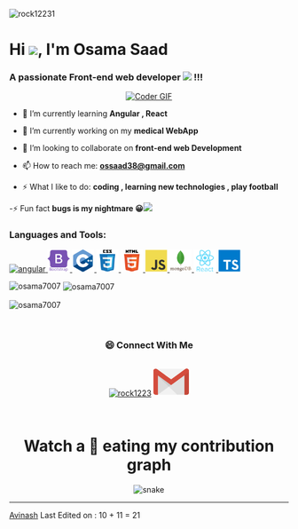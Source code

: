 
<p align="left"> <img src="https://komarev.com/ghpvc/?username=rock12231&label=Profile%20views&color=0e75b6&style=flat" alt="rock12231" /> </p>

<h1>Hi <img src="https://github.com/TheDudeThatCode/TheDudeThatCode/blob/master/Assets/Hi.gif" width="38px">, I'm Osama Saad</h1>

<h3>A passionate Front-end web developer <img src="https://media.giphy.com/media/WUlplcMpOCEmTGBtBW/giphy.gif" width="30"> !!!</h3>

<p align="center">
<a href="#"><img src="https://media.giphy.com/media/SWoSkN6DxTszqIKEqv/giphy.gif" alt="Coder GIF" width="500" height="400"></a>
</p>

- 🌱 I’m currently learning **Angular , React**

- 🔭 I’m currently working on my **medical WebApp**

- 👯 I’m looking to collaborate on **front-end web Development**

- 📫 How to reach me: **ossaad38@gmail.com**

- ⚡ What I like to do: **coding , learning new technologies , play football**

-⚡ Fun fact **bugs is my nightmare &#128512;**<img src="https://media.giphy.com/media/m6OomwWCojfS8/giphy.gif" width="34">

<h3 align="left">Languages and Tools:</h3>
<p align="left"> <a href="https://angular.io" target="_blank" rel="noreferrer"> <img src="https://angular.io/assets/images/logos/angular/angular.svg" alt="angular" width="40" height="40"/> </a> <a href="https://getbootstrap.com" target="_blank" rel="noreferrer"> <img src="https://raw.githubusercontent.com/devicons/devicon/master/icons/bootstrap/bootstrap-plain-wordmark.svg" alt="bootstrap" width="40" height="40"/> </a> <a href="https://www.w3schools.com/cpp/" target="_blank" rel="noreferrer"> <img src="https://raw.githubusercontent.com/devicons/devicon/master/icons/cplusplus/cplusplus-original.svg" alt="cplusplus" width="40" height="40"/> </a> <a href="https://www.w3schools.com/css/" target="_blank" rel="noreferrer"> <img src="https://raw.githubusercontent.com/devicons/devicon/master/icons/css3/css3-original-wordmark.svg" alt="css3" width="40" height="40"/> </a> <a href="https://www.w3.org/html/" target="_blank" rel="noreferrer"> <img src="https://raw.githubusercontent.com/devicons/devicon/master/icons/html5/html5-original-wordmark.svg" alt="html5" width="40" height="40"/> </a> <a href="https://developer.mozilla.org/en-US/docs/Web/JavaScript" target="_blank" rel="noreferrer"> <img src="https://raw.githubusercontent.com/devicons/devicon/master/icons/javascript/javascript-original.svg" alt="javascript" width="40" height="40"/> </a> <a href="https://www.mongodb.com/" target="_blank" rel="noreferrer"> <img src="https://raw.githubusercontent.com/devicons/devicon/master/icons/mongodb/mongodb-original-wordmark.svg" alt="mongodb" width="40" height="40"/> </a> <a href="https://reactjs.org/" target="_blank" rel="noreferrer"> <img src="https://raw.githubusercontent.com/devicons/devicon/master/icons/react/react-original-wordmark.svg" alt="react" width="40" height="40"/> </a> <a href="https://www.typescriptlang.org/" target="_blank" rel="noreferrer"> <img src="https://raw.githubusercontent.com/devicons/devicon/master/icons/typescript/typescript-original.svg" alt="typescript" width="40" height="40"/> </a> </p>

<p><img align="left" src="https://github-readme-stats.vercel.app/api/top-langs?username=osama7007&show_icons=true&locale=en&layout=compact" alt="osama7007" /></p>

<p>&nbsp;<img align="center" src="https://github-readme-stats.vercel.app/api?username=osama7007&show_icons=true&theme=gruvbox&locale=en" alt="osama7007" /></p>

<p><img align="center" src="https://github-readme-streak-stats.herokuapp.com/?user=osama7007&theme=highcontrast" alt="osama7007" /></p>

<br>
<div align="center">
<h3><b>😄 Connect With Me</b></h3>
</div>
<p align="center">
<a href="https://www.linkedin.com/in/osama-saad-5068a2222/" target="blank"><img align="center" src="https://raw.githubusercontent.com/rahuldkjain/github-profile-readme-generator/master/src/images/icons/Social/linked-in-alt.svg" alt="rock1223" height="30" width="40" /></a>
<a href="https://mail.google.com/mail/u/1/?ogbl#inbox" target="blank"><svg xmlns="http://www.w3.org/2000/svg" viewBox="0 0 32 24" width="64" height="64"><path d="M29.986 27.715H2.008C.915 27.715 0 26.85 0 25.733V6.376A2.01 2.01 0 0 1 2.008 4.37h27.978c1.093 0 2.008.9 2.008 2.008v19.33c-.025 1.144-.915 2.008-2.008 2.008z" fill="#f2f2f2"/><path d="M4 27.715l11.97-8.76.076-.508L3.7 9.578l-.025 17.705z" opacity=".1" fill="#221f1f"/><g fill="#d44c3d"><path d="M2.008 27.715C.9 27.715 0 26.85 0 25.733V6.35c0-1.118.9-1.32 2.008-1.32s2.008.23 2.008 1.32v21.364z"/><path d="M2.008 5.334c1.423 0 1.703.432 1.703 1.016v21.084H2.008c-.94 0-1.703-.762-1.703-1.703V6.35c-.025-.6.28-1.016 1.703-1.016zm0-.28C.9 5.055 0 5.283 0 6.35v19.356a1.98 1.98 0 0 0 2.008 2.008h2.008V6.35C4 5.258 3.126 5.055 2.008 5.055zm27.978.28c1.296 0 1.703.254 1.703.966v19.458c0 .94-.762 1.703-1.703 1.703h-1.703V6.3c-.025-.737.407-.966 1.703-.966zm0-.28c-1.118 0-2.008.152-2.008 1.245v21.44h2.008c1.118 0 2.008-.9 2.008-2.008V6.274c-.025-1.093-.915-1.22-2.008-1.22z"/><path d="M29.986 27.715h-2.008V6.3c0-1.118.9-1.245 2.008-1.245s2.008.152 2.008 1.245v19.458a2 2 0 0 1-2.008 1.957z"/></g><path d="M21.422 27.715L.178 7.2l1.118.457 14.8 10.647L31.993 6.63v19.128a1.99 1.99 0 0 1-2.008 1.982z" opacity=".08" fill="#221f1f"/><g fill="#d44c3d"><path d="M15.96 18.98L.864 8.028c-.9-.66-1.144-1.93-.483-2.82s1.93-1.093 2.846-.432l12.757 9.275L28.817 4.65c.9-.66 2.135-.457 2.795.457.66.9.457 2.135-.457 2.795z"/><path d="M29.986 4.572c.534 0 1.067.254 1.398.712.534.762.38 1.83-.38 2.4L15.96 18.625 1.042 7.8C.28 7.24.076 6.147.6 5.4c.305-.457.84-.737 1.423-.737.38 0 .737.102 1.016.33l12.73 9.25.178.102.178-.102 12.82-9.393c.33-.178.66-.28 1.042-.28zm0-.305c-.407 0-.84.102-1.17.38L15.984 14.05 3.202 4.75c-.33-.254-.762-.38-1.194-.38-.635.025-1.27.305-1.652.84-.635.9-.38 2.135.508 2.795L15.96 18.98 31.155 7.9a2.02 2.02 0 0 0 .457-2.795c-.407-.534-1.016-.84-1.626-.84z"/></g></svg>
</a>
</p>
<br>
<h1 align = 'Center'>Watch a 🐍 eating my contribution graph</h1>
<p align="center">
  <img src="https://github.com/rock12231/rock12231/blob/output/github-contribution-grid-snake.svg" alt="snake"></center>
</p>

-----

[Avinash](https://github.com/osama7007)
Last Edited on : 10 + 11 = 21
